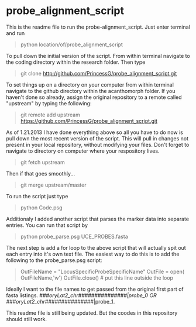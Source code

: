 probe_alignment_script
======================
This is the readme file to run the probe-alignment_script. Just enter terminal and run

>python location/of/probe_alignment_script

To pull down the initial version of the script. From within terminal navigate to the coding directory within the research folder. Then type

>git clone http://github.com/PrincessG/probe_alignment_script.git

To set things up on a directory on your computer from within terminal navigate to the github directory within the acanthomorph folder. If you haven't done so already, assign the original repository to a remote called "upstream" by typing the following:

>git remote add upstream https://github.com/PrincessG/probe_alignment_script.git

As of 1.21.2013 I have done everything above so all you have to do now is pull down the most recent version of the script. This will pull in changes not present in your local repository, without modifying your files. Don't forget to navigate to directory on computer where your respository lives.
 
>git fetch upstream

Then if that goes smoothly...
>git merge upstream/master

To run the script just type
> python Code.psg 

Additionaly I added another script that parses the marker data into separate entries. You can run that script by 
>python probe_parse.psg UCE_PROBES.fasta

The next step is add a for loop to the above script that will actually spit out each entry into it's own text file. The easiest way to do this is to add the following to the probe_parse.psg script:

>OutFileName = "LocusSpecificProbeSpecificName"
>OutFile = open( OutFileName,'w')
>OutFile.close() # put this line outside the loop

Ideally I want to the file names to get passed from the original first part of fasta listings. ###_oryLat2_chr##_######_#######|probe_0 OR ###_oryLat2_chr##_######_#######|probe_1. 

This readme file is still being updated. But the coodes in this repository should still work. 
